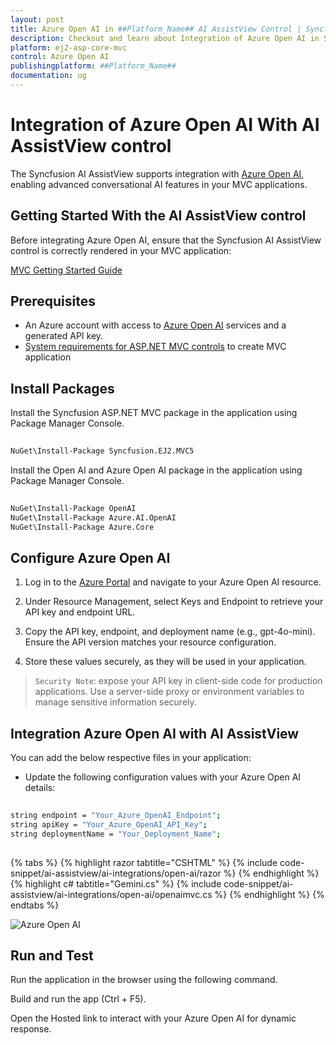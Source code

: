 ```yaml
---
layout: post
title: Azure Open AI in ##Platform_Name## AI AssistView Control | Syncfusion
description: Checkout and learn about Integration of Azure Open AI in Syncfusion ##Platform_Name## AI AssistView control of Syncfusion Essential JS 2 and more.
platform: ej2-asp-core-mvc
control: Azure Open AI
publishingplatform: ##Platform_Name##
documentation: ug
---
```

 
# Integration of Azure Open AI With AI AssistView control
 
The Syncfusion AI AssistView supports integration with [Azure Open AI](https://microsoft.github.io/PartnerResources/skilling/ai-ml-academy/resources/openai), enabling advanced conversational AI features in your MVC applications.
 
## Getting Started With the AI AssistView control
 
Before integrating Azure Open AI, ensure that the Syncfusion AI AssistView control is correctly rendered in your MVC application:
 
[ MVC Getting Started Guide](../getting-started)
 
## Prerequisites
 
* An Azure account with access to [Azure Open AI](https://microsoft.github.io/PartnerResources/skilling/ai-ml-academy/resources/openai) services and a generated API key.
* [System requirements for ASP.NET MVC controls](https://ej2.syncfusion.com/aspnetmvc/documentation/system-requirements) to create MVC application
 
## Install Packages
 
Install the Syncfusion ASP.NET MVC package in the application using Package Manager Console.
 
```bash
 
NuGet\Install-Package Syncfusion.EJ2.MVC5

```
 
Install the Open AI and Azure Open AI package in the application using Package Manager Console.
 
```bash
 
NuGet\Install-Package OpenAI
NuGet\Install-Package Azure.AI.OpenAI
NuGet\Install-Package Azure.Core

```
 
## Configure Azure Open AI
 
1. Log in to the [Azure Portal](https://portal.azure.com/#home) and navigate to your Azure Open AI resource.

2. Under Resource Management, select Keys and Endpoint to retrieve your API key and endpoint URL.  

3. Copy the API key, endpoint, and deployment name (e.g., gpt-4o-mini). Ensure the API version matches your resource configuration.

4. Store these values securely, as they will be used in your application.

> `Security Note`: expose your API key in client-side code for production applications. Use a server-side proxy or environment variables to manage sensitive information securely.
 
##  Integration Azure Open AI with AI AssistView
 
You can add the below respective files in your application:
 
* Update the following configuration values with your Azure Open AI details:
 
```bash
 
string endpoint = "Your_Azure_OpenAI_Endpoint";
string apiKey = "Your_Azure_OpenAI_API_Key";
string deploymentName = "Your_Deployment_Name";
 
```
 
{% tabs %}
{% highlight razor tabtitle="CSHTML" %}
{% include code-snippet/ai-assistview/ai-integrations/open-ai/razor %}
{% endhighlight %}
{% highlight c# tabtitle="Gemini.cs" %}
{% include code-snippet/ai-assistview/ai-integrations/open-ai/openaimvc.cs %}
{% endhighlight %}
{% endtabs %}

![Azure Open AI](../images/open-ai.png)
 
## Run and Test
 
Run the application in the browser using the following command.
 
Build and run the app (Ctrl + F5).
 
Open the Hosted link to interact with your Azure Open AI for dynamic response.